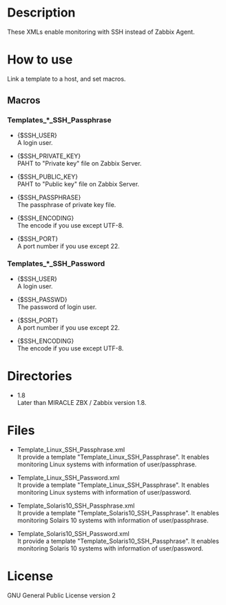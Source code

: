 # Description
These XMLs enable monitoring with SSH instead of Zabbix Agent.

# How to use
Link a template to a host, and set macros.

## Macros
### Templates_*_SSH_Passphrase
* {$SSH_USER}  
A login user.

* {$SSH_PRIVATE_KEY}  
PAHT to "Private key" file on Zabbix Server.

* {$SSH_PUBLIC_KEY}  
PAHT to "Public key" file on Zabbix Server.

* {$SSH_PASSPHRASE}   
The passphrase of private key file.

* {$SSH_ENCODING}  
The encode if you use except UTF-8.

* {$SSH_PORT}  
A port number if you use except 22.


### Templates_*_SSH_Password
* {$SSH_USER}  
A login user.

* {$SSH_PASSWD}  
The password of login user.

* {$SSH_PORT}  
A port number if you use except 22.

* {$SSH_ENCODING}  
The encode if you use except UTF-8.


# Directories
* 1.8  
Later than MIRACLE ZBX / Zabbix version 1.8.

# Files
* Template_Linux_SSH_Passphrase.xml  
It provide a template "Template_Linux_SSH_Passphrase". It enables monitoring Linux systems with information of user/passphrase.

* Template_Linux_SSH_Password.xml  
It provide a template "Template_Linux_SSH_Passphrase". It enables monitoring Linux systems with information of user/password.

* Template_Solaris10_SSH_Passphrase.xml  
It provide a template "Template_Solaris10_SSH_Passphrase". It enables monitoring Solairs 10 systems with information of user/passphrase.

* Template_Solaris10_SSH_Password.xml  
It provide a template "Template_Solaris10_SSH_Passphrase". It enables monitoring Solaris 10 systems with information of user/password.

# License
GNU General Public License version 2
